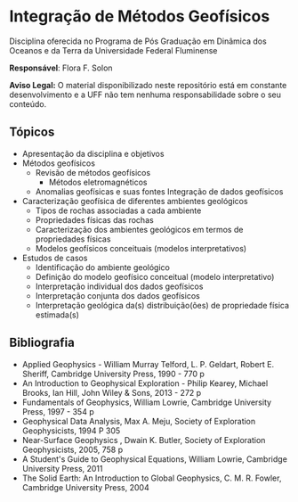 # Integração de Métodos Geofísicos

Disciplina oferecida no Programa de Pós Graduação em Dinâmica dos Oceanos e da Terra da Universidade Federal Fluminense

**Responsável**: Flora F. Solon

**Aviso Legal:** O material disponibilizado neste repositório está em constante desenvolvimento e a UFF não tem nenhuma responsabilidade sobre o seu conteúdo.


## Tópicos

* Apresentação da disciplina e objetivos
* Métodos geofísicos
  * Revisão de métodos geofísicos
    * Métodos eletromagnéticos
  * Anomalias geofísicas e suas fontes
  Integração de dados geofísicos
* Caracterização geofísica de diferentes ambientes geológicos
  * Tipos de rochas associadas a cada ambiente
  * Propriedades físicas das rochas
  * Caracterização dos ambientes geológicos em termos de propriedades físicas
  * Modelos geofísicos conceituais (modelos interpretativos)
* Estudos de casos
  * Identificação do ambiente geológico
  * Definição do modelo geofísico conceitual (modelo interpretativo)
  * Interpretação individual dos dados geofísicos 
  * Interpretação conjunta dos dados geofísicos
  * Interpretação geológica da(s) distribuição(ões) de propriedade física estimada(s) 
  

## Bibliografia

* Applied Geophysics - William Murray Telford, L. P. Geldart, Robert E. Sheriff, Cambridge University Press, 1990 - 770 p
* An Introduction to Geophysical Exploration - Philip Kearey, Michael Brooks, Ian Hill, John Wiley & Sons, 2013 - 272 p
* Fundamentals of Geophysics, William Lowrie,  Cambridge University Press, 1997 - 354 p
* Geophysical Data Analysis, Max A. Meju, Society of Exploration Geophysicists, 1994 P 305
* Near-Surface Geophysics , Dwain K. Butler, Society of Exploration Geophysicists, 2005, 758 p
* A Student's Guide to Geophysical Equations, William Lowrie, Cambridge University Press, 2011
* The Solid Earth: An Introduction to Global Geophysics, C. M. R. Fowler, Cambridge University Press, 2004

